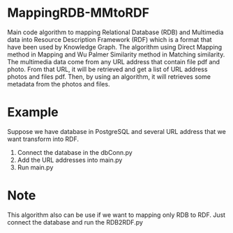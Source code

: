 # MappingRDB-MMtoRDF
Main code algorithm to mapping Relational Database (RDB) and Multimedia data into Resource Description Framework (RDF) which is a format that have been used by Knowledge Graph. The algorithm using Direct Mapping method in Mapping and Wu Palmer Similarity method in Matching similarity. The multimedia data come from any URL address that contain file pdf and photo. From that URL, it will be retrieved and get a list of URL address photos and files pdf. Then, by using an algorithm, it will retrieves some metadata from the photos and files.
# Example
Suppose we have database in PostgreSQL and several URL address that we want transform into RDF.
1. Connect the database in the dbConn.py
2. Add the URL addresses into main.py
3. Run main.py
# Note
This algorithm also can be use if we want to mapping only RDB to RDF. Just connect the database and run the RDB2RDF.py 
